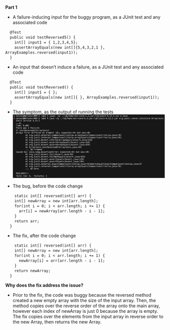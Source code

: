**Part 1**

- A failure-inducing input for the buggy program, as a JUnit test and any associated code
```
  @Test
  public void testReversed5() {
    int[] input1 = { 1,2,3,4,5};
    assertArrayEquals(new int[]{5,4,3,2,1 }, ArrayExamples.reversed(input1));
  }
```

- An input that doesn’t induce a failure, as a JUnit test and any associated code
```
  @Test
  public void testReversed() {
    int[] input1 = { };
    assertArrayEquals(new int[]{ }, ArrayExamples.reversed(input1));
  }
```

- The symptom, as the output of running the tests
  ![Image](lab3output.png)

- The bug, before the code change
```
    static int[] reversed(int[] arr) {
    int[] newArray = new int[arr.length];
    for(int i = 0; i < arr.length; i += 1) {
      arr[i] = newArray[arr.length - i - 1];
    }
    return arr;
  }
```

- The fix, after the code change
```
    static int[] reversed(int[] arr) {
    int[] newArray = new int[arr.length];
    for(int i = 0; i < arr.length; i += 1) {
      newArray[i] = arr[arr.length - i - 1];
    }
    return newArray;
  }
```

**Why does the fix address the issue?**
- Prior to the fix, the code was buggy because the reversed method created a new empty array with the size of the input array. Then, the method copies over the reverse order of the array onto the main array, however each index of newArray is just 0 because the array is empty. The fix copies over the elements from the input array in reverse order to the new Array, then returns the new Array.

